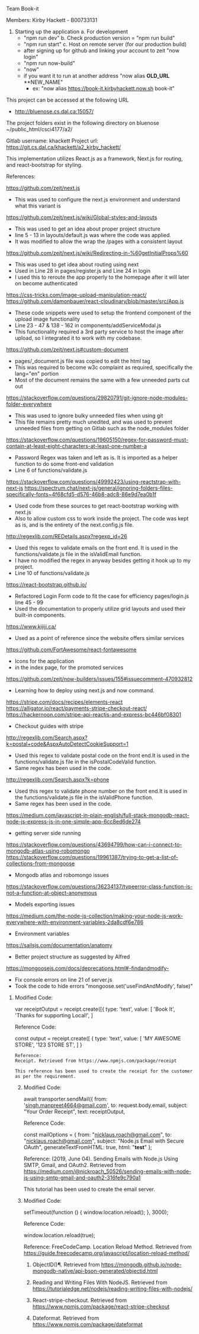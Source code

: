 Team Book-it

Members:
Kirby Hackett - B00733131

1. Starting up the application
  a. For development
    - "npm run dev"
  b. Check production version
    = "npm run build"
    - "npm run start"
  c. Host on remote server (for our production build)
    - after signing up for github and linking your account to zeit "now login"
    - "npm run now-build"
    - "now"
    - if you want it to run at another address "now alias **OLD_URL** **NEW_NAME"
      + ex: "now alias https://book-it.kirbyhackett.now.sh book-it"

This project can be accessed at the following URL
- http://bluenose.cs.dal.ca:15057/

The project folders exist in the following directory on bluenose
~/public_html/csci4177/a2/

Gitlab username: khackett
Project url: https://git.cs.dal.ca/khackett/a2_kirby_hackett/

This implementation utilizes React.js as a framework, Next.js for routing, and react-bootstrap
for styling.

References:

https://github.com/zeit/next.js
- This was used to configure the next.js environment and understand what this variant is

https://github.com/zeit/next.js/wiki/Global-styles-and-layouts
- This was used to get an idea about proper project structure
- line 5 - 13 in layouts/default.js was where the code was applied.
- It was modified to allow the wrap the /pages with a consistent layout

https://github.com/zeit/next.js/wiki/Redirecting-in-%60getInitialProps%60
- This was used to get idea about routing using next
- Used in Line 28 in pages/register.js and Line 24 in login
- I used this to reroute the app properly to the homepage after it will later on become authenticated

https://css-tricks.com/image-upload-manipulation-react/
https://github.com/damonbauer/react-cloudinary/blob/master/src/App.js
- These code snippets were used to setup the frontend component of the upload image functionality
- Line 23 - 47 & 138 - 162 in components/addServiceModal.js
- This functionality required a 3rd party service to host the image after upload, so I integrated it to
  work with my codebase.

https://github.com/zeit/next.js#custom-document
- pages/_document.js file was copied to edit the html tag
- This was required to become w3c complaint as required, specifically the lang="en" portion
- Most of the document remains the same with a few unneeded parts cut out

https://stackoverflow.com/questions/29820791/git-ignore-node-modules-folder-everywhere
- This was used to ignore bulky unneeded files when using git
- This file remains pretty much unedited, and was used to prevent unneeded files from getting
  on Gitlab such as the node_modules folder

https://stackoverflow.com/questions/19605150/regex-for-password-must-contain-at-least-eight-characters-at-least-one-number-a
- Password Regex was taken and left as is. It is imported as a helper function to do some
  front-end validation
- Line 6 of functions/validate.js

https://stackoverflow.com/questions/49992423/using-reactstrap-with-next-js
https://spectrum.chat/next-js/general/ignoring-folders-files-specifically-fonts~4f68cfd5-d576-46b8-adc8-86e9d7ea0b1f
- Used code from these sources to get react-bootstrap working with next.js
- Also to allow custom css to work inside the project. The code was kept as is,
  and is the entirety of the next.config.js file.

http://regexlib.com/REDetails.aspx?regexp_id=26
- Used this regex to validate emails on the front end. It is used in the functions/validate.js file
  in the isValidEmail function.
- I have no modified the regex in anyway besides getting it hook up to my project.
- Line 10 of functions/validate.js

https://react-bootstrap.github.io/
- Refactored Login Form code to fit the case for efficiency pages/login.js line 45 - 99
- Used the documentation to properly utilize grid layouts and used their built-in components.

https://www.kijiji.ca/
- Used as a point of reference since the website offers similar services

https://github.com/FortAwesome/react-fontawesome
- Icons for the application
- in the index page, for the promoted services

https://github.com/zeit/now-builders/issues/155#issuecomment-470932812
- Learning how to deploy using next.js and now command.

https://stripe.com/docs/recipes/elements-react
https://alligator.io/react/payments-stripe-checkout-react/
https://hackernoon.com/stripe-api-reactjs-and-express-bc446bf08301
- Checkout guides with stripe

http://regexlib.com/Search.aspx?k=postal+code&AspxAutoDetectCookieSupport=1
- Used this regex to validate postal code on the front end.It is used in the functions/validate.js file
in the isPostalCodeValid function.
- Same regex has been used in the code.

http://regexlib.com/Search.aspx?k=phone
- Used this regex to validate phone number on the front end.It is used in the functions/validate.js file
in the isValidPhone function.
- Same regex has been used in the code.

https://medium.com/javascript-in-plain-english/full-stack-mongodb-react-node-js-express-js-in-one-simple-app-6cc8ed6de274
- getting server side running

https://stackoverflow.com/questions/43694799/how-can-i-connect-to-mongodb-atlas-using-robomongo
https://stackoverflow.com/questions/19961387/trying-to-get-a-list-of-collections-from-mongoose
- Mongodb atlas and robomongo issues

https://stackoverflow.com/questions/36234137/typeerror-class-function-is-not-a-function-at-object-anonymous
- Models exporting issues

https://medium.com/the-node-js-collection/making-your-node-js-work-everywhere-with-environment-variables-2da8cdf6e786
- Environment variables

https://sailsjs.com/documentation/anatomy
- Better project structure as suggested by Alfred

https://mongoosejs.com/docs/deprecations.html#-findandmodify-
- Fix console errors on line 21 of server.js
- Took the code to hide errors "mongoose.set('useFindAndModify', false)"

1. Modified Code:

      var receiptOutput = receipt.create([{
           type: 'text',
           value: [
               'Book It',
               'Thanks for supporting Local!',
               ]     

      Reference Code:

      const output = receipt.create([
           { type: 'text', value: [
               'MY AWESOME STORE',
               '123 STORE ST',
               ]
           }

       Reference:
       Receipt. Retrieved from https://www.npmjs.com/package/receipt

       This reference has been used to create the receipt for the customer as per the requirement.

   2. Modified Code:

       await transporter.sendMail({
           from: 'singh.manpreet4664@gmail.com',
           to: request.body.email,
           subject: "Your Order Receipt",
           text: receiptOutput,


      Reference Code:

      const mailOptions = {
           from: "nicklaus.roach@gmail.com",
           to: "nicklaus.roach@gmail.com",
           subject: "Node.js Email with Secure OAuth",
           generateTextFromHTML: true,
           html: "<b>test</b>"
       };

      Reference:
      (2019, June 04). Sending Emails with Node.js Using SMTP, Gmail, and OAuth2.
      Retrieved from https://medium.com/@nickroach_50526/sending-emails-with-node-js-using-smtp-gmail-and-oauth2-316fe9c790a1

      This tutorial has been used to create the email server.

   3. Modified Code:

      setTimeout(function () {
       window.location.reload();
       }, 3000);

      Reference Code:

      window.location.reload(true);

      Reference:
      FreeCodeCamp. Location Reload Method. Retrieved from https://guide.freecodecamp.org/javascript/location-reload-method/

      1. ObjectID()¶. Retrieved from https://mongodb.github.io/node-mongodb-native/api-bson-generated/objectid.html

      2. Reading and Writing Files With NodeJS. Retrieved from https://tutorialedge.net/nodejs/reading-writing-files-with-nodejs/

      3. React-stripe-checkout. Retrieved from https://www.npmjs.com/package/react-stripe-checkout

      4. Dateformat. Retrieved from https://www.npmjs.com/package/dateformat
